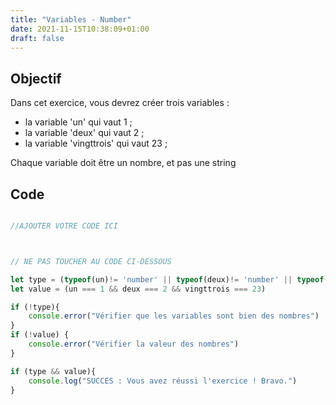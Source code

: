 ```yaml
---
title: "Variables - Number"
date: 2021-11-15T10:38:09+01:00
draft: false
---
```


## Objectif

Dans cet exercice, vous devrez créer trois variables :

- la variable 'un' qui vaut 1 ;
- la variable 'deux' qui vaut 2 ;
- la variable 'vingttrois' qui vaut 23 ;

Chaque variable doit être un nombre, et pas une string

## Code

```javascript

//AJOUTER VOTRE CODE ICI



// NE PAS TOUCHER AU CODE CI-DESSOUS

let type = (typeof(un)!= 'number' || typeof(deux)!= 'number' || typeof(vingttrois)!= 'number') ? false : true ;
let value = (un === 1 && deux === 2 && vingttrois === 23)

if (!type){
    console.error("Vérifier que les variables sont bien des nombres")
}
if (!value) {
    console.error("Vérifier la valeur des nombres")
}

if (type && value){
    console.log("SUCCES : Vous avez réussi l'exercice ! Bravo.")
}

```

